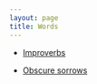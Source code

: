 ```yaml
---
layout: page
title: Words
---
```


- [Improverbs](improverbs.html)

- [Obscure sorrows](obscuresorrows.html)